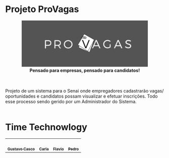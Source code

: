 

# Projeto ProVagas

<div align="center">
    <a href="">
        <img src="./logoProVagas.png" alt="✨ ProVagas ✨" width="400px"/>
    </a>
</div>
<div align="center">
<b>Pensado para empresas, pensado para candidatos!</b>
</div>
<br>
<br>


Projeto de um sistema para o Senai onde empregadores cadastrarão vagas/       oportunidades e candidatos possam visualizar e efetuar inscrições. Todo esse 
processo sendo gerido por um Administrador do Sistema.
<br>
<br>

# Time Technowlogy

<table>
  <tr>
    <td align="center"><a href="https://github.com/GustavoCasco"><img src="https://avatars2.githubusercontent.com/u/54954610?s=460&u=27f6793193b4a7ed6926d7fee8829e5b22165fcc&v=4" width="100px;" alt=""/><br /><sub><b>Gustavo Casco</b></sub></a><br /></td>
    <td align="center"><a href="https://github.com/Carllotta"><img src="https://avatars2.githubusercontent.com/u/55414449?s=460&u=3a38ca203fd54b44ee1fa96b402e33a0d6694a05&v=4" width="100px;" alt=""/><br /><sub><b>Carla</b></sub></a><br /></td>
    <td align="center"><a href="https://github.com/flavio-pires"><img src="https://avatars1.githubusercontent.com/u/54940365?s=400&u=79b126abba4a9ab0bddcca56ddbd34f732594b8b&v=4" width="100px;" alt=""/><br /><sub><b>Flavio</b></sub></a><br /></td>
    <td align="center"><a href="https://github.com/pedrocecilio"><img src="https://avatars1.githubusercontent.com/u/54940561?s=460&v=4" width="100px;" alt=""/><br /><sub><b>Pedro</b></sub></td>
  </tr>
</table>